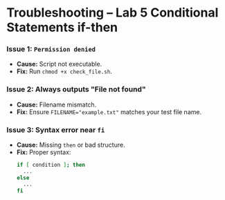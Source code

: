# Troubleshooting – Lab 5 Conditional Statements if-then

### Issue 1: `Permission denied`
- **Cause:** Script not executable.
- **Fix:** Run `chmod +x check_file.sh`.

### Issue 2: Always outputs "File not found"
- **Cause:** Filename mismatch.
- **Fix:** Ensure `FILENAME="example.txt"` matches your test file name.

### Issue 3: Syntax error near `fi`
- **Cause:** Missing `then` or bad structure.
- **Fix:** Proper syntax:
  ```bash
  if [ condition ]; then
    ...
  else
    ...
  fi
  ```
